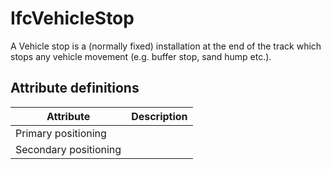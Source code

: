 IfcVehicleStop
==============
A Vehicle stop is a (normally fixed) installation at the end of the track
which stops any vehicle movement (e.g. buffer stop, sand hump etc.).


Attribute definitions
---------------------
| Attribute             | Description   |
|-----------------------|---------------|
| Primary positioning   |               |
| Secondary positioning |               |

